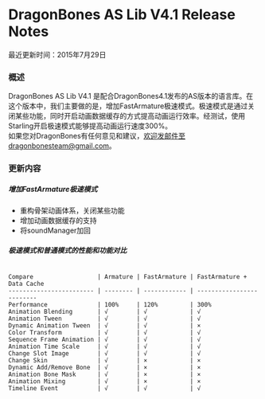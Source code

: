 ﻿DragonBones AS Lib V4.1 Release Notes
======================
最近更新时间：2015年7月29日  
### 概述
DragonBones AS Lib V4.1 是配合DragonBones4.1发布的AS版本的语言库。在这个版本中，我们主要做的是，增加FastArmature极速模式。极速模式是通过关闭某些功能，同时开启动画数据缓存的方式提高动画运行效率。经测试，使用 Starling开启极速模式能够提高动画运行速度300%。  
如果您对DragonBones有任何意见和建议，欢迎发邮件至dragonbonesteam@gmail.com。  

### 更新内容  
##### 增加FastArmature极速模式  
* 重构骨架动画体系，关闭某些功能
* 增加动画数据缓存的支持
* 将soundManager加回

##### 极速模式和普通模式的性能和功能对比

```

Compare                  | Armature | FastArmature | FastArmature + Data Cache
------------------------ | -------- | ------------ | -------------------------
Performance              | 100%     | 120%         | 300% 
Animation Blending       | √        | √            | √ 
Animation Tween          | √        | √            | √ 
Dynamic Animation Tween  | √        | √            | ×
Color Transform          | √        | √            | √ 
Sequence Frame Animation | √        | √            | √ 
Animation Time Scale     | √        | √            | √ 
Change Slot Image        | √        | √            | √ 
Change Skin              | √        | ×            | × 
Dynamic Add/Remove Bone  | √        | ×            | × 
Animation Bone Mask      | √        | ×            | × 
Animation Mixing         | √        | ×            | × 
Timeline Event           | √        | √            | √ 

```

